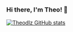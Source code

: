 ### Hi there, I'm Theo! 👋

<!--
**Theodlz/Theodlz** is a ✨ _special_ ✨ repository because its `README.md` (this file) appears on your GitHub profile.

Here are some ideas to get you started:

- 🔭 I’m currently working on ...
- 🌱 I’m currently learning ...
- 👯 I’m looking to collaborate on ...
- 🤔 I’m looking for help with ...
- 💬 Ask me about ...
- 📫 How to reach me: ...
- 😄 Pronouns: ...
- ⚡ Fun fact: ...
-->

[![Theodlz GitHub stats](https://github-readme-stats.vercel.app/api?username=Theodlz)](https://github.com/anuraghazra/github-readme-stats)
